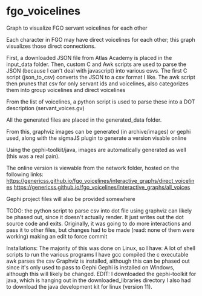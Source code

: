 # fgo_voicelines
Graph to visualize FGO servant voicelines for each other

Each character in FGO may have direct voicelines for each other; this graph visualizes those direct connections. 

First, a downloaded JSON file from Atlas Academy is placed in the input_data folder.
Then, custom C and Awk scripts are used to parse the JSON (because I can't deal with javascript) into various csvs. 
The first C script (json_to_csv) converts the JSON to a csv format I like.
The awk script then prunes that csv for only servant ids and voicelines, also categorizes them into group voicelines and direct voicelines

From the list of voicelines, a python script is used to parse these into a DOT description (servant_voices.gv)

All the generated files are placed in the generated_data folder. 

From this, graphviz images can be generated (in archive/images) or gephi used, along with the sigmaJS plugin to generate a version visable online

Using the gephi-toolkit/java, images are automatically generated as well (this was a real pain). 

The online version is viewable from the network folder, hosted on the following links:
	https://genericss.github.io/fgo_voicelines/interactive_graphs/direct_voicelines
	https://genericss.github.io/fgo_voicelines/interactive_graphs/all_voices

Gephi project files will also be provided somewhere

TODO: the python script to parse csv into dot file using graphviz can likely be phased out, since it doesn't actually render. It just writes out the dot source code and exits. Originally, it was going to do more interactions and pass it to other files, but changes had to be made (read: none of them were working)
making an edit to force commit



Installations:
	The majority of this was done on Linux, so I have:
		A lot of shell scripts to run the various programs I have
		gcc compiled the c executable
		awk parses the csv
		Graphviz is installed, although this can be phased out since it's only used to pass to Gephi
		Gephi is installed on Windows, although this will likely be changed.
		EDIT: 
			I downloaded the gephi-toolkit for java, which is hanging out in the downloaded_libraries directory
			I also had to download the java development kit for linux (version 11). 

